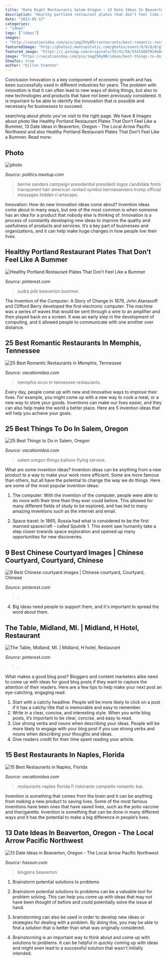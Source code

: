```yaml
---
title: "Date Night Restaurants Salem Oregon ~ 13 Date Ideas In Beaverton, Oregon"
description: "Healthy portland restaurant plates that don’t feel like a bummer"
date: "2023-05-17"
categories:
- "ideas"
tags: ["ideas"]
images:
- "http://vacationidea.com/pix/img25Hy8R/restaurants/best-romantic-restaurants-in-naples-fl_g13_mobi.jpg"
featuredImage: "http://photos2.meetupstatic.com/photos/event/9/0/8/8/global_440617000.jpeg"
featured_image: "https://i.pinimg.com/originals/55/41/56/55415687924e8ed0fbe078b31354d061.jpg"
image: "https://vacationidea.com/pix/img25Hy8R/ideas/best-things-to-do-in-salem_g24_mobi.jpg"
ShowToc: true
author: "Dillon Stanton"
---
```



Conclusion
Innovation is a key component of economic growth and has been successfully used in different industries for years. The problem with innovation is that it can often lead to new ways of doing things, but also to new technologies and products that have not been previously considered. It is important to be able to identify the Innovation that is possible and necessary for businesses to succeed.

	

		
searching about photo you've visit to the right page. We have 8 Images about photo like Healthy Portland Restaurant Plates That Don’t Feel Like a Bummer, 13 Date Ideas in Beaverton, Oregon - The Local Arrow Pacific Northwest and also Healthy Portland Restaurant Plates That Don’t Feel Like a Bummer. Read more:
		
    
## Photo

<img loading=lazy src="http://photos2.meetupstatic.com/photos/event/9/0/8/8/global_440617000.jpeg" onerror="this.onerror=null;this.src='https://tse4.mm.bing.net/th?id=OIP.489Dxg9quthsJKqKVjYJ1AAAAA&amp;pid=15.1';" alt="photo">

_Source: politics.meetup.com_

>bernie sanders campaign presidential president logos candidate fonts transparent hair american ranked symbol berniesanders trump official messages hidden ri artscape. 

	

Innovation: How do new innovation ideas come about?
Invention ideas come about in many ways, but one of the most common is when someone has an idea for a product that nobody else is thinking of. Innovation is a process of constantly developing new ideas to improve the quality and usefulness of products and services. It’s a key part of businesses and organizations, and it can help make huge changes in how people live their lives.

    
## Healthy Portland Restaurant Plates That Don’t Feel Like A Bummer

<img loading=lazy src="https://i.pinimg.com/originals/e9/7d/ce/e97dce48e59377ad616d85c2e2efc7ab.jpg" onerror="this.onerror=null;this.src='https://tse3.mm.bing.net/th?id=OIP.65b_5gv9v8PQXlS1EEjNQgHaFQ&amp;pid=15.1';" alt="Healthy Portland Restaurant Plates That Don’t Feel Like a Bummer">

_Source: pinterest.com_

>sudra pdx beaverton bummer. 

	

The Invention of the Computer: A Story of Change
In 1879, John Atanasoff and Clifford Berry developed the first electronic computer. The machine was a series of waves that would be sent through a wire to an amplifier and then played back on a screen. It was an early step in the development of computing, and it allowed people to communicate with one another over distance.

    
## 25 Best Romantic Restaurants In Memphis, Tennessee

<img loading=lazy src="http://vacationidea.com/pix/img25Hy8R/ideas/must-try-lunch-and-dinner-spots-in-memphis-tn_g13_mobi.jpg" onerror="this.onerror=null;this.src='https://tse3.mm.bing.net/th?id=OIP.kUCce4zW1C5rn2iTkcWXdAAAAA&amp;pid=15.1';" alt="25 Best Romantic Restaurants in Memphis, Tennessee">

_Source: vacationidea.com_

>memphis ecco tn tennessee restaurants. 

	

Every day, people come up with new and innovative ways to improve their lives. For example, you might come up with a new way to cook a meal, or a new way to store your goods. Inventions can make our lives easier, and they can also help make the world a better place. Here are 5 invention ideas that will help you achieve your goals.

    
## 25 Best Things To Do In Salem, Oregon

<img loading=lazy src="https://vacationidea.com/pix/img25Hy8R/ideas/best-things-to-do-in-salem_g24_mobi.jpg" onerror="this.onerror=null;this.src='https://tse1.mm.bing.net/th?id=OIP.UNBVh_i5iRaWxkhcdFep4gHaFj&amp;pid=15.1';" alt="25 Best Things to Do in Salem, Oregon">

_Source: vacationidea.com_

>salem oregon things balloon flying service. 

	

What are some invention ideas?
Invention ideas can be anything from a new product to a way to make your work more efficient. Some are more famous than others, but all have the potential to change the way we do things. Here are some of the most popular invention ideas: 
1) The computer: With the invention of the computer, people were able to do more with their time than they ever could before. This allowed for many different fields of study to be explored, and has led to many amazing inventions such as the internet and email.

2) Space travel: In 1865, Russia had what is considered to be the first manned spacecraft – called Sputnik 1. This event saw humanity take a step closer towards space exploration and opened up many opportunities for new discoveries.

    
## 9 Best Chinese Courtyard Images | Chinese Courtyard, Courtyard, Chinese

<img loading=lazy src="https://i.pinimg.com/474x/13/a6/60/13a660df96a33b42407cf91acd4d3770--chinese-courtyard-antique-doors.jpg" onerror="this.onerror=null;this.src='https://tse1.mm.bing.net/th?id=OIP.kZIgR8SvqqiWSw-_FgPeaQAAAA&amp;pid=15.1';" alt="9 Best Chinese courtyard images | Chinese courtyard, Courtyard, Chinese">

_Source: pinterest.com_

>. 

	

4. Big ideas need people to support them, and it's important to spread the word about them.

    
## The Table, Midland, MI. | Midland, H Hotel, Restaurant

<img loading=lazy src="https://i.pinimg.com/originals/55/41/56/55415687924e8ed0fbe078b31354d061.jpg" onerror="this.onerror=null;this.src='https://tse1.mm.bing.net/th?id=OIP.-WPt6H2gkIQ7-49T4L4dhQHaJ6&amp;pid=15.1';" alt="The Table, Midland, MI. | Midland, H hotel, Restaurant">

_Source: pinterest.com_

>. 

	

What makes a good blog post?
Bloggers and content marketers alike need to come up with ideas for good blog posts if they want to capture the attention of their readers. Here are a few tips to help make your next post an eye-catching, engaging read: 
1. Start with a catchy headline. People will be more likely to click on a post if it has a catchy title that is memorable and easy to remember.
2. Write in a clear, concise, and interesting style. When you write blog posts, it’s important to be clear, concise, and easy to read.
3. Use strong verbs and nouns when describing your ideas. People will be more likely to engage with your blog post if you use strong verbs and nouns when describing your thoughts and ideas.
4. Give readers credit for their time spent reading your article.

    
## 15 Best Restaurants In Naples, Florida

<img loading=lazy src="http://vacationidea.com/pix/img25Hy8R/restaurants/best-romantic-restaurants-in-naples-fl_g13_mobi.jpg" onerror="this.onerror=null;this.src='https://tse2.mm.bing.net/th?id=OIP.wpCCTeAq97ZDqBCMvSRqaAAAAA&amp;pid=15.1';" alt="15 Best Restaurants in Naples, Florida">

_Source: vacationidea.com_

>restaurants naples florida fl ristorante campiello romantic bar. 

	

Invention is something that comes from the brain and it can be anything from making a new product to saving lives. Some of the most famous inventions have been ones that have saved lives, such as the polio vaccine and thecigarette. Invention is something that can be done in many different ways and it has the potential to make a big difference in people’s lives.

    
## 13 Date Ideas In Beaverton, Oregon - The Local Arrow Pacific Northwest

<img loading=lazy src="http://boojblogbucket.s3-us-west-1.amazonaws.com/hasson/2018/12/10151919/KingPins.png" onerror="this.onerror=null;this.src='https://tse4.mm.bing.net/th?id=OIP.DIg5XVqv2jmWAUlnJ3-aIAHaE8&amp;pid=15.1';" alt="13 Date Ideas in Beaverton, Oregon - The Local Arrow Pacific Northwest">

_Source: hasson.com_

>kingpins beaverton. 

	

1. Brainstorm potential solutions to problems
1. Brainstorm potential solutions to problems can be a valuable tool for problem solving. This can help you come up with ideas that may not have been thought of before and could potentially solve the issue at hand.
2. brainstorming can also be used in order to develop new ideas or strategies for dealing with a problem. By doing this, you may be able to find a solution that is better than what was originally considered.

3. Brainstorming is an important way to think about and come up with solutions to problems. It can be helpful in quickly coming up with ideas and might even lead to a successful solution that wasn’t initially intended.

